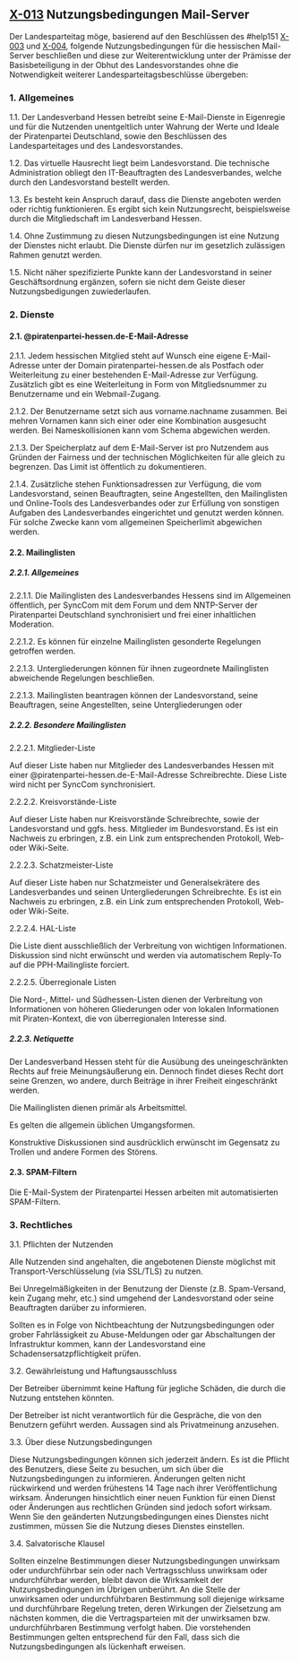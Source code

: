 ## [X-013](help152/blob/master/X-013.md) **Nutzungsbedingungen Mail-Server**

Der Landesparteitag möge, basierend auf den Beschlüssen des #help151 [X-003](http://wiki.piratenpartei.de/HE:Landesparteitage/2015.1/Sonstige_Antr%C3%A4ge#X-003:_Nutzungsbedingungen_Mailserver) und [X-004](http://wiki.piratenpartei.de/HE:Landesparteitage/2015.1/Sonstige_Antr%C3%A4ge#X-004:_Alternative_zur_PPH-ML), folgende Nutzungsbedingungen für die hessischen Mail-Server beschließen und diese zur Weiterentwicklung unter der Prämisse der Basisbeteiligung in der Obhut des Landesvorstandes ohne die Notwendigkeit weiterer Landesparteitagsbeschlüsse übergeben:


### 1. Allgemeines
 
1.1. Der Landesverband Hessen betreibt seine E-Mail-Dienste in Eigenregie und für die Nutzenden unentgeltlich unter Wahrung der Werte und Ideale der Piratenpartei Deutschland, sowie den Beschlüssen des Landesparteitages und des Landesvorstandes.
 
1.2. Das virtuelle Hausrecht liegt beim Landesvorstand. Die technische Administration obliegt den IT-Beauftragten des Landesverbandes, welche durch den Landesvorstand bestellt werden.
 
1.3. Es besteht kein Anspruch darauf, dass die Dienste angeboten werden oder richtig funktionieren. Es ergibt sich kein Nutzungsrecht, beispielsweise durch die Mitgliedschaft im Landesverband Hessen.
 
1.4. Ohne Zustimmung zu diesen Nutzungsbedingungen ist eine Nutzung der Dienstes nicht erlaubt. Die Dienste dürfen nur im gesetzlich zulässigen Rahmen genutzt werden.
 
1.5. Nicht näher spezifizierte Punkte kann der Landesvorstand in seiner Geschäftsordnung ergänzen, sofern sie nicht dem Geiste dieser Nutzungsbedigungen zuwiederlaufen.
 
### 2. Dienste
 
#### 2.1. @piratenpartei-hessen.de-E-Mail-Adresse
 
2.1.1. Jedem hessischen Mitglied steht auf Wunsch eine eigene E-Mail-Adresse unter der Domain piratenpartei-hessen.de als Postfach oder Weiterleitung zu einer bestehenden E-Mail-Adresse zur Verfügung. Zusätzlich gibt es eine Weiterleitung in Form von Mitgliedsnummer zu Benutzername und ein Webmail-Zugang.
 
2.1.2. Der Benutzername setzt sich aus vorname.nachname zusammen. Bei mehren Vornamen kann sich einer oder eine Kombination ausgesucht werden. Bei Nameskollisionen kann vom Schema abgewichen werden.
 
2.1.3. Der Speicherplatz auf dem E-Mail-Server ist pro Nutzendem aus Gründen der Fairness und der technischen Möglichkeiten für alle gleich zu begrenzen. Das Limit ist öffentlich zu dokumentieren.
 
2.1.4. Zusätzliche stehen Funktionsadressen zur Verfügung, die vom Landesvorstand, seinen Beauftragten, seine Angestellten, den Mailinglisten und Online-Tools des Landesverbandes oder zur Erfüllung von sonstigen Aufgaben des Landesverbandes eingerichtet und genutzt werden können. Für solche Zwecke kann vom allgemeinen Speicherlimit abgewichen werden.
 
#### 2.2. Mailinglisten
 
##### 2.2.1. Allgemeines
 
2.2.1.1. Die Mailinglisten des Landesverbandes Hessens sind im Allgemeinen öffentlich, per SyncCom mit dem Forum und dem NNTP-Server der Piratenpartei Deutschland synchronisiert und frei einer inhaltlichen Moderation.
 
2.2.1.2. Es können für einzelne Mailinglisten gesonderte Regelungen getroffen werden.
 
2.2.1.3. Untergliederungen können für ihnen zugeordnete Mailinglisten abweichende Regelungen beschließen.
 
2.2.1.3. Mailinglisten beantragen können der Landesvorstand, seine Beauftragen, seine Angestellten, seine Untergliederungen oder 
 
##### 2.2.2. Besondere Mailinglisten
 
2.2.2.1. Mitglieder-Liste
 
Auf dieser Liste haben nur Mitglieder des Landesverbandes Hessen mit einer @piratenpartei-hessen.de-E-Mail-Adresse Schreibrechte. Diese Liste wird nicht per SyncCom synchronisiert.
 
2.2.2.2. Kreisvorstände-Liste
 
Auf dieser Liste haben nur Kreisvorstände Schreibrechte, sowie der Landesvorstand und ggfs. hess. Mitglieder im Bundesvorstand. Es ist ein Nachweis zu erbringen, z.B. ein Link zum entsprechenden Protokoll, Web- oder Wiki-Seite.
 
2.2.2.3. Schatzmeister-Liste
 
Auf dieser Liste haben nur Schatzmeister und Generalsekrätere des Landesverbandes und seinen Untergliederungen Schreibrechte. Es ist ein Nachweis zu erbringen, z.B. ein Link zum entsprechenden Protokoll, Web- oder Wiki-Seite.
 
2.2.2.4. HAL-Liste
 
Die Liste dient ausschließlich der Verbreitung von wichtigen Informationen. Diskussion sind nicht erwünscht und werden via automatischem Reply-To auf die PPH-Mailingliste forciert.
 
2.2.2.5. Überregionale Listen
 
Die Nord-, Mittel- und Südhessen-Listen dienen der Verbreitung von Informationen von höheren Gliederungen oder von lokalen Informationen mit Piraten-Kontext, die von überregionalen Interesse sind.
 
##### 2.2.3. Netiquette
 
Der Landesverband Hessen steht für die Ausübung des  uneingeschränkten Rechts auf freie Meinungsäußerung ein. Dennoch findet  dieses Recht dort seine Grenzen, wo andere, durch Beiträge in ihrer Freiheit eingeschränkt werden.
 
Die Mailinglisten dienen primär als Arbeitsmittel.
 
Es gelten die allgemein üblichen Umgangsformen.
 
Konstruktive Diskussionen sind ausdrücklich erwünscht im Gegensatz zu Trollen und andere Formen des Störens.
 
#### 2.3. SPAM-Filtern
 
Die E-Mail-System der Piratenpartei Hessen arbeiten mit automatisierten SPAM-Filtern.
 
### 3. Rechtliches 
 
3.1. Pflichten der Nutzenden
 
Alle Nutzenden sind angehalten, die angebotenen Dienste möglichst mit Transport-Verschlüsselung (via SSL/TLS) zu nutzen.
 
Bei Unregelmäßigkeiten in der Benutzung der Dienste (z.B. Spam-Versand, kein Zugang mehr, etc.) sind umgehend der Landesvorstand oder seine Beauftragten darüber zu informieren.
 
Sollten es in Folge von Nichtbeachtung der Nutzungsbedingungen oder grober Fahrlässigkeit zu Abuse-Meldungen oder gar Abschaltungen der Infrastruktur kommen, kann der Landesvorstand eine Schadensersatzpflichtigkeit prüfen.
 
3.2.  Gewährleistung und Haftungsausschluss
 
Der Betreiber übernimmt keine Haftung für jegliche Schäden, die durch die Nutzung entstehen könnten.
 
Der Betreiber ist nicht verantwortlich für die Gespräche, die von den  Benutzern geführt werden. Aussagen sind als Privatmeinung anzusehen.
 
3.3. Über diese Nutzungsbedingungen
 
Diese Nutzungsbedingungen können sich jederzeit ändern. Es ist die  Pflicht des Benutzers, diese Seite zu besuchen, um sich über die  Nutzungsbedingungen zu informieren. Änderungen gelten nicht rückwirkend  und werden frühestens 14 Tage nach ihrer Veröffentlichung wirksam.  Änderungen hinsichtlich einer neuen Funktion für einen Dienst oder  Änderungen aus rechtlichen Gründen sind jedoch sofort wirksam. Wenn Sie  den geänderten Nutzungsbedingungen eines Dienstes nicht zustimmen,  müssen Sie die Nutzung dieses Dienstes einstellen.
 
3.4. Salvatorische Klausel
 
Sollten einzelne Bestimmungen dieser Nutzungsbedingungen unwirksam  oder undurchführbar sein oder nach Vertragsschluss unwirksam oder  undurchführbar werden, bleibt davon die Wirksamkeit der  Nutzungsbedingungen im Übrigen unberührt. An die Stelle der unwirksamen  oder undurchführbaren Bestimmung soll diejenige wirksame und  durchführbare Regelung treten, deren Wirkungen der Zielsetzung am  nächsten kommen, die die Vertragsparteien mit der unwirksamen bzw.  undurchführbaren Bestimmung verfolgt haben. Die vorstehenden  Bestimmungen gelten entsprechend für den Fall, dass sich die  Nutzungsbedingungen als lückenhaft erweisen.